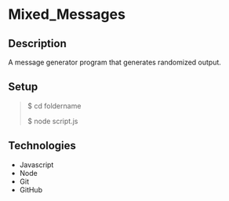# Mixed_Messages

## Description
A message generator program that generates randomized output.
 
## Setup

> $ cd foldername
> 
> $ node script.js

## Technologies
+ Javascript
+ Node
+ Git
+ GitHub
